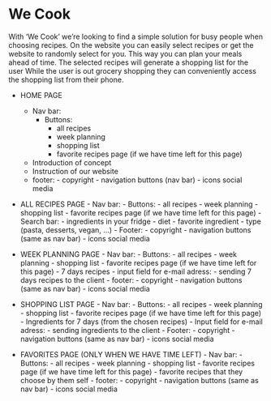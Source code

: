 # We Cook
With ‘We Cook’ we’re looking to find a simple solution for busy people when choosing recipes.
On the website you can easily select recipes or get the website to randomly select for you.
This way you can plan your meals ahead of time.
The selected recipes will generate a shopping list for the user
While the user is out grocery shopping they can conveniently access the shopping list from their phone.

- HOME PAGE
  	 - Nav bar:
        - Buttons:
             - all recipes
             - week planning
             - shopping list
             - favorite recipes page (if we have time left for this page)
   - Introduction of concept
   - Instruction of our website
   - footer:
            - copyright
            - navigation buttons (nav bar)
            - icons social media

- ALL RECIPES PAGE
       - Nav bar:
            - Buttons:
                - all recipes
                - week planning
                - shopping list
                - favorite recipes page (if we have time left for this page)
       - Search bar:
            - ingredients in your fridge
            - diet
            - favorite ingredient
            - type (pasta, desserts, vegan, ...)
       - Footer:
            - copyright
            - navigation buttons (same as nav bar)
            - icons social media

- WEEK PLANNING PAGE
       -  Nav bar:
             - Buttons:
                  - all recipes
                  - week planning
                  - shopping list
                  - favorite recipes page (if we have time left for this page)
       - 7 days recipes
       - input field for e-mail adress:
             - sending 7 days recipes to the client
       - footer:
             - copyright
             - navigation buttons (same as nav bar)
             - icons social media

- SHOPPING LIST PAGE
       - Nav bar:
             - Buttons:
                   - all recipes
                   - week planning
                   - shopping list
                   - favorite recipes page (if we have time left for this page)
       - Ingredients for 7 days (from the chosen recipes)
       - Input field for e-mail adress:
              - sending ingredients to the client
       - Footer:
              - copyright
              - navigation buttons (same as nav bar)
              - icons social media

- FAVORITES PAGE (ONLY WHEN WE HAVE TIME LEFT)
      - Nav bar:
              - Buttons:
                    - all recipes
                    - week planning
                    - shopping list
                    - favorite recipes page (if we have time left for this page)
      - favorite recipes that they choose by them self
      - footer:
             - copyright
             - navigation buttons (same as nav bar)
             - icons social media
